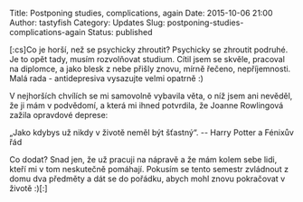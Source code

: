 Title: Postponing studies, complications, again
Date: 2015-10-06 21:00
Author: tastyfish
Category: Updates
Slug: postponing-studies-complications-again
Status: published

\[:cs\]Co je horší, než se psychicky zhroutit? Psychicky se zhroutit
podruhé. Je to opět tady, musím rozvolňovat studium. Cítil jsem se
skvěle, pracoval na diplomce, a jako blesk z nebe přišly znovu, mírně
řečeno, nepříjemnosti. Malá rada - antidepresiva vysazujte velmi opatrně
:)

V nejhorších chvílích se mi samovolně vybavila věta, o níž jsem ani
nevěděl, že ji mám v podvědomí, a která mi ihned potvrdila, že Joanne
Rowlingová zažila opravdové deprese:

„Jako kdybys už nikdy v životě neměl být šťastný“. -- Harry Potter a
Fénixův řád

Co dodat? Snad jen, že už pracuji na nápravě a že mám kolem sebe lidi,
kteří mi v tom neskutečně pomáhají. Pokusím se tento semestr zvládnout z
domu dva předměty a dát se do pořádku, abych mohl znovu pokračovat v
životě :)\[:\]
